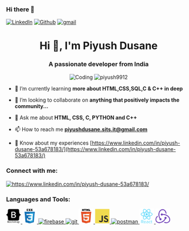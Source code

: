 ### Hi there 👋<div height="100"  align="right">
  <a href="https://linkedin.com/in/piyush-dusane-53a678183/"><img alt="LinkedIn" src="https://img.shields.io/badge/LinkedIn-0077B5?style=for-the-badge&logo=linkedin&logoColor=white"></a>
  <a href="https://github.com/piyush9912"><img alt="Github" src="https://img.shields.io/badge/GitHub-100000?style=for-the-badge&logo=github&logoColor=white"></a>
  <a href="mailto:piyushdusane.sits.it@gmail.com"><img alt="gmail" src="https://img.shields.io/badge/Gmail-D14836?style=for-the-badge&logo=gmail&logoColor=white"></a>
  </div>

<h1 align="center">Hi 👋, I'm Piyush Dusane</h1>
<h3 align="center">A passionate developer from India</h3>
<div align="center">
<img  height="350em" alt="Coding" width="500" src="https://cdn.dribbble.com/users/1162077/screenshots/3848914/programmer.gif" >
<img  height="180rem" src="https://github-readme-stats-sigma-five.vercel.app/api/top-langs?username=piyush9912&show_icons=true&locale=en&layout=compact" alt="piyush9912" />
</div>

- 🌱 I’m currently learning **more about HTML,CSS,SQL,C & C++ in deep**

- 👯 I’m looking to collaborate on **anything that positively impacts the community...**

- 💬 Ask me about **HTML, CSS, C, PYTHON and C++**

- 📫 How to reach me **piyushdusane.sits.it@gmail.com**

- 📄 Know about my experiences [https://www.linkedin.com/in/piyush-dusane-53a678183/](https://www.linkedin.com/in/piyush-dusane-53a678183/)

<h3 align="left">Connect with me:</h3>
<p align="left">
<a href="https://linkedin.com/in/piyush-dusane-53a678183/" target="blank"><img align="center" src="https://raw.githubusercontent.com/rahuldkjain/github-profile-readme-generator/master/src/images/icons/Social/linked-in-alt.svg" alt="https://www.linkedin.com/in/piyush-dusane-53a678183/" height="30" width="40" /></a>
</p>


<h3 align="left">Languages and Tools:</h3>
<p align="left"> <a href="https://getbootstrap.com" target="_blank" rel="noreferrer"> <img src="https://raw.githubusercontent.com/devicons/devicon/master/icons/bootstrap/bootstrap-plain-wordmark.svg" alt="bootstrap" width="40" height="40"/> </a> <a href="https://www.w3schools.com/css/" target="_blank" rel="noreferrer"> <img src="https://raw.githubusercontent.com/devicons/devicon/master/icons/css3/css3-original-wordmark.svg" alt="css3" width="40" height="40"/> </a> <a href="https://firebase.google.com/" target="_blank" rel="noreferrer"> <img src="https://www.vectorlogo.zone/logos/firebase/firebase-icon.svg" alt="firebase" width="40" height="40"/> </a> <a href="https://git-scm.com/" target="_blank" rel="noreferrer"> <img src="https://www.vectorlogo.zone/logos/git-scm/git-scm-icon.svg" alt="git" width="40" height="40"/> </a> <a href="https://www.w3.org/html/" target="_blank" rel="noreferrer"> <img src="https://raw.githubusercontent.com/devicons/devicon/master/icons/html5/html5-original-wordmark.svg" alt="html5" width="40" height="40"/> </a> <a href="https://developer.mozilla.org/en-US/docs/Web/JavaScript" target="_blank" rel="noreferrer"> <img src="https://raw.githubusercontent.com/devicons/devicon/master/icons/javascript/javascript-original.svg" alt="javascript" width="40" height="40"/> </a> <a href="https://postman.com" target="_blank" rel="noreferrer"> <img src="https://www.vectorlogo.zone/logos/getpostman/getpostman-icon.svg" alt="postman" width="40" height="40"/> </a> <a href="https://reactjs.org/" target="_blank" rel="noreferrer"> <img src="https://raw.githubusercontent.com/devicons/devicon/master/icons/react/react-original-wordmark.svg" alt="react" width="40" height="40"/> </a> <a href="https://redux.js.org" target="_blank" rel="noreferrer"> <img src="https://raw.githubusercontent.com/devicons/devicon/master/icons/redux/redux-original.svg" alt="redux" width="40" height="40"/> </a> </p>




<!--
**piyush9912/piyush9912** is a ✨ _special_ ✨ repository because its `README.md` (this file) appears on your GitHub profile.

Here are some ideas to get you started:

- 🔭 I’m currently working on ...
- 🌱 I’m currently learning ...
- 👯 I’m looking to collaborate on ...
- 🤔 I’m looking for help with ...
- 💬 Ask me about ...
- 📫 How to reach me: ...
- 😄 Pronouns: ...
- ⚡ Fun fact: ...
-->
